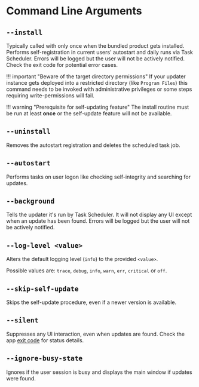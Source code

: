 # Command Line Arguments

## `--install`

Typically called with only once when the bundled product gets installed. Performs self-registration in current users' autostart and daily runs via Task Scheduler. Errors will be logged but the user will not be actively notified. Check the exit code for potential error cases.

!!! important "Beware of the target directory permissions"
    If your updater instance gets deployed into a restricted directory (like `Program Files`) this command needs to be invoked with administrative privileges or some steps requiring write-permissions will fail.

!!! warning "Prerequisite for self-updating feature"
    The install routine must be run at least **once** or the self-update feature will not be available.

## `--uninstall`

Removes the autostart registration and deletes the scheduled task job.

## `--autostart`

Performs tasks on user logon like checking self-integrity and searching for updates.

## `--background`

Tells the updater it's run by Task Scheduler. It will not display any UI except when an update has been found. Errors will be logged but the user will not be actively notified.

## `--log-level <value>`

Alters the default logging level (`info`) to the provided `<value>`.

Possible values are: `trace`, `debug`, `info`, `warn`, `err`, `critical` or `off`.

## `--skip-self-update`

Skips the self-update procedure, even if a newer version is available.

## `--silent`

Suppresses any UI interaction, even when updates are found. Check the app [exit code](Exit-Codes.md) for status details.

## `--ignore-busy-state`

Ignores if the user session is busy and displays the main window if updates were found.
